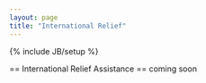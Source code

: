 ```yaml
---
layout: page
title: "International Relief"
---
```

{% include JB/setup %}

== International Relief Assistance ==
coming soon